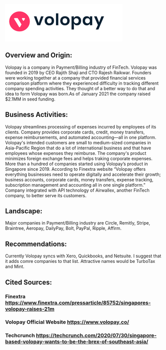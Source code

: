 ![aaa](https://github.com/vdshulyak/Volopay/blob/main/Volopay%20Logo.PNG)

## Overview and Origin:
Volopay is a company in Payment/Billing industry of FinTech. Volopay was founded in 2019 by CEO Rajith Shaji and CTO Rajesh Raikwar. 
Founders were working together at a company that provided financial services comparison platform where they experienced difficulty in tracking different company spending activities.
 They thought of a better way to do that and idea to form Volopay was born.As of January 2021 the company raised $2.1MM in seed funding.
## Business Activities:
Volopay streamlines processing of expenses  incurred by employees of its clients. Company provides corporate cards, credit, money transfers,
 expense reimbursements, and automated accounting—all in one platform. 
Volopay's intended customers are small to medium-sized companies in Asia-Pacific Region that do a lot of international business and  that have employees whose expenses they reimburse. The company's product minimizes foreign exchange fees and helps traking corporate expenses.
 More than a hundred of companies started using Volopay’s product in Singapore since 2019.
According to Finextra website “Volopay offers everything businesses need to operate digitally and accelerate their growth; 
business accounts, corporate cards, money transfers, expense tracking, subscription management and accounting all in one single platform.” 
Company integrated with API technology of Airwallex, another FinTech company, to better serve its customers.
## Landscape:
Major companies in Payment/Billing industry are Circle, Remitly, Stripe, Braintree, Aeropay, DailyPay, Bolt, PayPal, Ripple, Affirm.
## Recommendations:
Currently Volopay syncs with Xero, Quickbooks, and Netsuite. I suggest that it adds comre companies to that list. Attractive names would be TurboTax and Mint.

## Cited Sources: 
### Finextra https://www.finextra.com/pressarticle/85752/singapores-volopay-raises-21m
### Volopay Official Website https://www.volopay.co/
### Techcrunch https://techcrunch.com/2020/07/30/singapore-based-volopay-wants-to-be-the-brex-of-southeast-asia/
